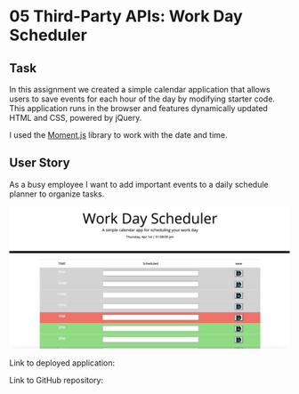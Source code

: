 # 05 Third-Party APIs: Work Day Scheduler

## Task 

In this assignment we created a simple calendar application that allows users to save events for each hour of the day by modifying starter code. This application runs in the browser and features dynamically updated HTML and CSS, powered by jQuery. 

I used the [Moment.js](https://momentjs.com/) library to work with the date and time. 

## User Story

As a busy employee I want to add important events to a daily schedule planner to organize tasks. 

![Work Day Scheduler](dayplanner.png)



Link to deployed application:


Link to GitHub repository: